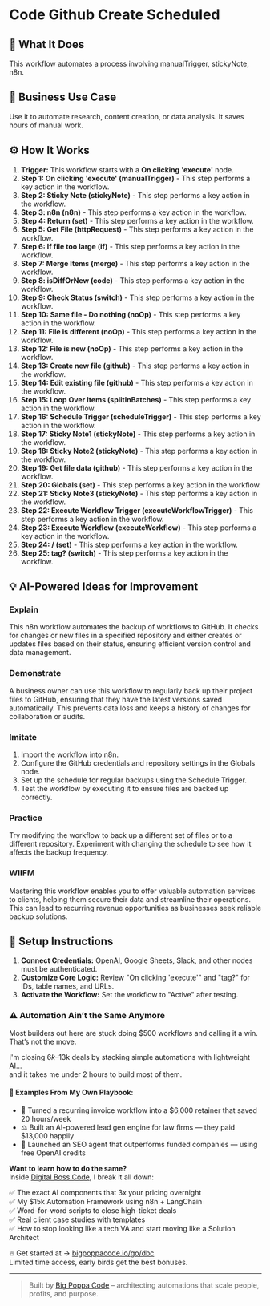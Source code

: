 # Code Github Create Scheduled

## 🚀 What It Does
This workflow automates a process involving manualTrigger, stickyNote, n8n.

## 💼 Business Use Case
Use it to automate research, content creation, or data analysis. It saves hours of manual work.

## ⚙️ How It Works
1.  **Trigger:** This workflow starts with a **On clicking 'execute'** node.
2. **Step 1: On clicking 'execute' (manualTrigger)** - This step performs a key action in the workflow.
3. **Step 2: Sticky Note (stickyNote)** - This step performs a key action in the workflow.
4. **Step 3: n8n (n8n)** - This step performs a key action in the workflow.
5. **Step 4: Return (set)** - This step performs a key action in the workflow.
6. **Step 5: Get File (httpRequest)** - This step performs a key action in the workflow.
7. **Step 6: If file too large (if)** - This step performs a key action in the workflow.
8. **Step 7: Merge Items (merge)** - This step performs a key action in the workflow.
9. **Step 8: isDiffOrNew (code)** - This step performs a key action in the workflow.
10. **Step 9: Check Status (switch)** - This step performs a key action in the workflow.
11. **Step 10: Same file - Do nothing (noOp)** - This step performs a key action in the workflow.
12. **Step 11: File is different (noOp)** - This step performs a key action in the workflow.
13. **Step 12: File is new (noOp)** - This step performs a key action in the workflow.
14. **Step 13: Create new file (github)** - This step performs a key action in the workflow.
15. **Step 14: Edit existing file (github)** - This step performs a key action in the workflow.
16. **Step 15: Loop Over Items (splitInBatches)** - This step performs a key action in the workflow.
17. **Step 16: Schedule Trigger (scheduleTrigger)** - This step performs a key action in the workflow.
18. **Step 17: Sticky Note1 (stickyNote)** - This step performs a key action in the workflow.
19. **Step 18: Sticky Note2 (stickyNote)** - This step performs a key action in the workflow.
20. **Step 19: Get file data (github)** - This step performs a key action in the workflow.
21. **Step 20: Globals (set)** - This step performs a key action in the workflow.
22. **Step 21: Sticky Note3 (stickyNote)** - This step performs a key action in the workflow.
23. **Step 22: Execute Workflow Trigger (executeWorkflowTrigger)** - This step performs a key action in the workflow.
24. **Step 23: Execute Workflow (executeWorkflow)** - This step performs a key action in the workflow.
25. **Step 24: / (set)** - This step performs a key action in the workflow.
26. **Step 25: tag? (switch)** - This step performs a key action in the workflow.

## 💡 AI-Powered Ideas for Improvement
### Explain
This n8n workflow automates the backup of workflows to GitHub. It checks for changes or new files in a specified repository and either creates or updates files based on their status, ensuring efficient version control and data management.

### Demonstrate
A business owner can use this workflow to regularly back up their project files to GitHub, ensuring that they have the latest versions saved automatically. This prevents data loss and keeps a history of changes for collaboration or audits.

### Imitate
1. Import the workflow into n8n.
2. Configure the GitHub credentials and repository settings in the Globals node.
3. Set up the schedule for regular backups using the Schedule Trigger.
4. Test the workflow by executing it to ensure files are backed up correctly.

### Practice
Try modifying the workflow to back up a different set of files or to a different repository. Experiment with changing the schedule to see how it affects the backup frequency.

### WIIFM
Mastering this workflow enables you to offer valuable automation services to clients, helping them secure their data and streamline their operations. This can lead to recurring revenue opportunities as businesses seek reliable backup solutions.

## 🔧 Setup Instructions
1. **Connect Credentials:** OpenAI, Google Sheets, Slack, and other nodes must be authenticated.
2. **Customize Core Logic:** Review "On clicking 'execute'" and "tag?" for IDs, table names, and URLs.
3. **Activate the Workflow:** Set the workflow to "Active" after testing.

### ⚠️ Automation Ain’t the Same Anymore

Most builders out here are stuck doing $500 workflows and calling it a win.  
That’s not the move.  

I'm closing $6k–$13k deals by stacking simple automations with lightweight AI...  
and it takes me under 2 hours to build most of them.

#### 🧠 Examples From My Own Playbook:
- 🔁 Turned a recurring invoice workflow into a $6,000 retainer that saved 20 hours/week  
- ⚖️ Built an AI-powered lead gen engine for law firms — they paid $13,000 happily  
- 🚀 Launched an SEO agent that outperforms funded companies — using free OpenAI credits  

**Want to learn how to do the same?**  
Inside [Digital Boss Code](https://bigpoppacode.io/go/dbc), I break it all down:

✅ The exact AI components that 3x your pricing overnight  
✅ My $15k Automation Framework using n8n + LangChain  
✅ Word-for-word scripts to close high-ticket deals  
✅ Real client case studies with templates  
✅ How to stop looking like a tech VA and start moving like a Solution Architect  

🔥 Get started at → [bigpoppacode.io/go/dbc](https://bigpoppacode.io/go/dbc)  
Limited time access, early birds get the best bonuses.

---
> Built by [Big Poppa Code](https://bigpoppacode.io) – architecting automations that scale people, profits, and purpose.
